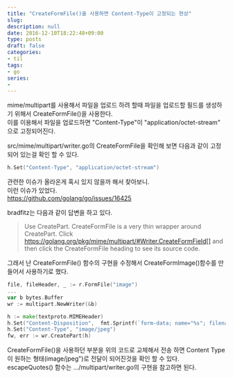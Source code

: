 ```yaml
---
title: "CreateFormFile()을 사용하면 Content-Type이 고정되는 현상"
slug: 
description: null
date: 2016-12-10T18:22:48+09:00
type: posts
draft: false 
categories:
- til
tags:
- go
series:
-
---
```


mime/multipart를 사용해서 파일을 업로드 하려 할때 파일을 업로드할 필드를 생성하기 위해서 CreateFormFile()을 사용한다.  
이를 이용해서 파일을 업로드하면 "Content-Type"이 "application/octet-stream" 으로 고정되어진다.  

src/mime/multipart/writer.go의 CreateFormFile을 확인해 보면 다음과 같이 고정되어 있는걸 확인 할 수 있다.  

```go
h.Set("Content-Type", "application/octet-stream")
```

관련한 이슈가 올라온게 혹시 있지 않을까 해서 찾아보니.  
이런 이슈가 있었다.  
https://github.com/golang/go/issues/16425

bradfitz는 다음과 같이 답변을 하고 있다.   

> Use CreatePart.
CreateFormFile is a very thin wrapper around CreatePart. Click https://golang.org/pkg/mime/multipart/#Writer.CreateFormField[] and then click the CreateFormFile heading to see its source code.

그래서 난 CreateFormFile() 함수의 구현을 수정해서 CreateFormImage()함수를 만들어서 사용하기로 했다.  

```go
file, fileHeader, _ := r.FormFile("image")
...
var b bytes.Buffer
wr := multipart.NewWriter(&b)

h := make(textproto.MIMEHeader)
h.Set("Content-Disposition",  fmt.Sprintf(`form-data; name="%s"; filename="%s"`, escapeQuotes("image"), escapeQuotes(fileHeader.Filename)))
h.Set("Content-Type", "image/jpeg")
fw, err := wr.CreatePart(h)
```

CreateFormFile()을 사용하던 부분을 위의 코드로 교체해서 전송 하면 Content Type이 원하는 형태(image/jpeg")로 전달이 되어진것을 확인 할 수 있다.  
escapeQuotes() 함수는 .../multipart/writer.go의 구현을 참고하면 된다.

